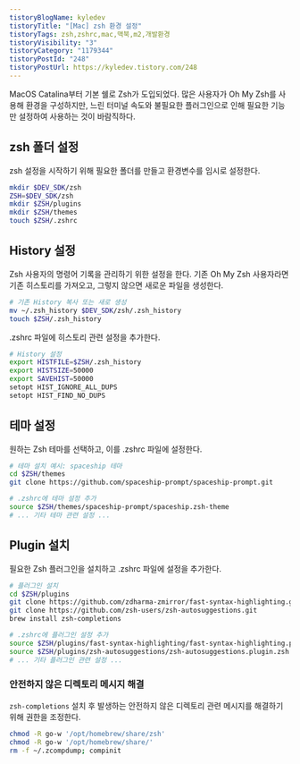 ```yaml
---
tistoryBlogName: kyledev
tistoryTitle: "[Mac] zsh 환경 설정"
tistoryTags: zsh,zshrc,mac,맥북,m2,개발환경
tistoryVisibility: "3"
tistoryCategory: "1179344"
tistoryPostId: "248"
tistoryPostUrl: https://kyledev.tistory.com/248
---
```

MacOS Catalina부터 기본 쉘로 Zsh가 도입되었다.
많은 사용자가 Oh My Zsh를 사용해 환경을 구성하지만, 느린 터미널 속도와 불필요한 플러그인으로 인해 필요한 기능만 설정하여 사용하는 것이 바람직하다.

## zsh 폴더 설정

zsh 설정을 시작하기 위해 필요한 폴더를 만들고 환경변수를 임시로 설정한다.

```bash
mkdir $DEV_SDK/zsh
ZSH=$DEV_SDK/zsh
mkdir $ZSH/plugins
mkdir $ZSH/themes
touch $ZSH/.zshrc
```

## History 설정

Zsh 사용자의 명령어 기록을 관리하기 위한 설정을 한다. 기존 Oh My Zsh 사용자라면 기존 히스토리를 가져오고, 그렇지 않으면 새로운 파일을 생성한다.

```bash
# 기존 History 복사 또는 새로 생성
mv ~/.zsh_history $DEV_SDK/zsh/.zsh_history
touch $ZSH/.zsh_history
```

.zshrc 파일에 히스토리 관련 설정을 추가한다.

```bash
# History 설정
export HISTFILE=$ZSH/.zsh_history
export HISTSIZE=50000
export SAVEHIST=50000
setopt HIST_IGNORE_ALL_DUPS
setopt HIST_FIND_NO_DUPS
```

## 테마 설정

원하는 Zsh 테마를 선택하고, 이를 .zshrc 파일에 설정한다.

```bash
# 테마 설치 예시: spaceship 테마
cd $ZSH/themes
git clone https://github.com/spaceship-prompt/spaceship-prompt.git

# .zshrc에 테마 설정 추가
source $ZSH/themes/spaceship-prompt/spaceship.zsh-theme
# ... 기타 테마 관련 설정 ...
```

## Plugin 설치

필요한 Zsh 플러그인을 설치하고 .zshrc 파일에 설정을 추가한다.

```bash
# 플러그인 설치
cd $ZSH/plugins
git clone https://github.com/zdharma-zmirror/fast-syntax-highlighting.git
git clone https://github.com/zsh-users/zsh-autosuggestions.git
brew install zsh-completions

# .zshrc에 플러그인 설정 추가
source $ZSH/plugins/fast-syntax-highlighting/fast-syntax-highlighting.plugin.zsh
source $ZSH/plugins/zsh-autosuggestions/zsh-autosuggestions.plugin.zsh
# ... 기타 플러그인 관련 설정 ...
```

### 안전하지 않은 디렉토리 메시지 해결

`zsh-completions` 설치 후 발생하는 안전하지 않은 디렉토리 관련 메시지를 해결하기 위해 권한을 조정한다.

```bash
chmod -R go-w '/opt/homebrew/share/zsh'
chmod -R go-w '/opt/homebrew/share/'
rm -f ~/.zcompdump; compinit
```
